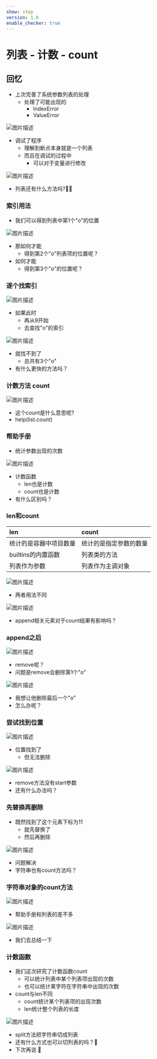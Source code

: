 ```yaml
---
show: step
version: 1.0
enable_checker: true
---
```


# 列表 - 计数 - count

## 回忆

- 上次完善了系统参数列表的处理
	- 处理了可能出现的
		- IndexError
		- ValueError

![图片描述](https://doc.shiyanlou.com/courses/uid1190679-20240101-1704113627850)

- 调试了程序
	- 理解到断点本身就是一个列表
	- 而且在调试的过程中
		- 可以对于变量进行修改

![图片描述](https://doc.shiyanlou.com/courses/uid1190679-20221122-1669084502707)

- 列表还有什么方法吗?🤔🤔

### 索引用法

- 我们可以得到列表中第1个"o"的位置

![图片描述](https://doc.shiyanlou.com/courses/uid1190679-20221122-1669118850244)

- 那如何才能
	- 得到第2个"o"列表项的位置呢？
- 如何才能
	- 得到第3个"o"的位置呢？

### 逐个找索引

![图片描述](https://doc.shiyanlou.com/courses/uid1190679-20221122-1669119363006)

- 如果此时
	- 再从9开始
	- 去查找"o"的索引

![图片描述](https://doc.shiyanlou.com/courses/uid1190679-20221122-1669119422369)

- 就找不到了
	- 总共有3个"o"
- 有什么更快的方法吗？

### 计数方法 count

![图片描述](https://doc.shiyanlou.com/courses/uid1190679-20221122-1669082112839)

- 这个count是什么意思呢?
- help(list.count)

### 帮助手册

- 统计参数出现的次数

![图片描述](https://doc.shiyanlou.com/courses/uid1190679-20221122-1669082183182)

- 计数函数
	- len也是计数
	- count也是计数
- 有什么区别吗？

### len和count

| len   | count |
| :------------- | :---------- |
| 统计的是容器中项目数量 |  统计的是指定参数的数量 |
| builtins的内置函数     |   列表类的方法 |
| 列表作为参数     |   列表作为主调对象  |

![图片描述](https://doc.shiyanlou.com/courses/uid1190679-20221122-1669082491495)

- 两者用法不同

![图片描述](https://doc.shiyanlou.com/courses/uid1190679-20221122-1669082557703)

- append相关元素对于count结果有影响吗？

### append之后

![图片描述](https://doc.shiyanlou.com/courses/uid1190679-20221122-1669119649845)

- remove呢？
- 问题是remove会删除第1个"o"

![图片描述](https://doc.shiyanlou.com/courses/uid1190679-20221122-1669119816030)

- 我想让他删除最后一个"o"
- 怎么办呢？

### 尝试找到位置

![图片描述](https://doc.shiyanlou.com/courses/uid1190679-20221122-1669120093218)

- 位置找到了
	- 但无法删除

![图片描述](https://doc.shiyanlou.com/courses/uid1190679-20231203-1701604891050)

- remove方法没有start参数
- 还有什么办法吗？

### 先替换再删除

- 既然找到了这个元素下标为11
	- 就先替换了
	- 然后再删除

![图片描述](https://doc.shiyanlou.com/courses/uid1190679-20221122-1669120476430)

- 问题解决
- 字符串也有count方法吗？

### 字符串对象的count方法

![图片描述](https://doc.shiyanlou.com/courses/uid1190679-20221122-1669082615466)

- 帮助手册和列表的差不多

![图片描述](https://doc.shiyanlou.com/courses/uid1190679-20210829-1630202994469)

- 我们去总结一下

### 计数函数

- 我们这次研究了计数函数count
	- 可以统计列表中某个列表项出现的次数
	- 也可以统计某字符在字符串中出现的次数
- count与len不同
	- count统计某个列表项的出现次数
	- len统计整个列表的长度

![图片描述](https://doc.shiyanlou.com/courses/uid1190679-20221122-1669121319284)

- split方法把字符串切成列表
- 还有什么方式也可以切列表的吗？🤔
- 下次再说 👋